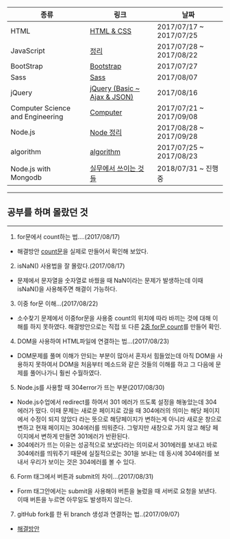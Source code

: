 | 종류 | 링크 | 날짜 |
|---|---|---|
| HTML | [HTML & CSS](./HTML&CSS.md) | 2017/07/17 ~ 2017/07/25 |
| JavaScript | [정리](./JavaScript.md) | 2017/07/28 ~ 2017/08/22 |
| BootStrap | [Bootstrap](./academy/0727.md) | 2017/07/27 |
| Sass | [Sass](./academy/0807sass.md) | 2017/08/07 |
| jQuery | [jQuery (Basic ~ Ajax & JSON)](./academy/0816jQuery.md) | 2017/08/16 |
| Computer Science and Engineering | [Computer](./computer.md) | 2017/07/21 ~ 2017/09/08 |
| Node.js | [Node 정리](./Nodejs.md) | 2017/08/28 ~ 2017/09/28 |
| algorithm | [algorithm](./algorithm.md) | 2017/07/25 ~ 2017/08/23 |
| Node.js with Mongodb | [실무에서 쓰이는 것들](./NodeJSWithMongo.md) | 2018/07/31 ~ 진행중 |

---
## 공부를 하며 몰랐던 것
---
1. for문에서 count하는 법....(2017/08/17)
- 해결방안 [count문](./JavaScript/count.js)을 실제로 만들어서 확인해 보았다.

2. isNaN() 사용법을 잘 몰랐다.(2017/08/17)
- 문제에서 문자열을 숫자열로 바꿨을 때 NaN이라는 문제가 발생하는데 이때 isNaN()을 사용해주면 해결이 가능하다.

3. 이중 for문 이해...(2017/08/22)
- 소수찾기 문제에서 이중for문을 사용중 count의 위치에 따라 바끼는 것에 대해 이해를 하지 못하였다. 해결방안으로는 직접 또 다른 [2중 for문 count](./JavaScript/countFor.js)를 만들어 확인.

4. DOM을 사용하여 HTML파일에 연결하는 법...(2017/08/23)
- DOM문제를 풀며 이해가 안되는 부분이 많아서 혼자서 힘들었는데 아직 DOM을 사용하지 못하여서 DOM을 처음부터 메소드와 같은 것들의 이해를 하고 그 다음에 문제를 풀어나가니 훨씬 수월하였다.

5. Node.js를 사용할 때 304error가 뜨는 부분(2017/08/30)
- Node.js수업에서 redirect를 하여서 301 에러가 뜨도록 설정을 해놓았는데 304 에러가 떴다. 이때 문제는 새로운 페이지로 갔을 때 304에러의 의미는 해당 페이지에서 수정이 되지 않았다 라는 뜻으로 해당페이지가 변하는게 아니라 새로운 창으로 변하고 현재 페이지는 304에러를 띄워준다. 그렇지만 새창으로 가지 않고 해당 페이지에서 변하게 만들면 301에러가 반환된다.
- 304에러가 뜨는 이유는 성공적으로 보냈다라는 의미로서 301에러를 보내고 바로 304에러를 띄워주기 때문에 실질적으로는 301을 보내는 데 동시에 304에러를 보내서 우리가 보이는 것은 304에러를 볼 수 있다.  

6. Form 태그에서 버튼과 submit의 차이...(2017/08/31)
- Form 태그안에서는 submit을 사용해야 버튼을 눌렀을 때 서버로 요청을 보낸다. 이때 버튼을 누르면 아무일도 발생하지 않는다.  

7. gitHub fork를 한 뒤 branch 생성과 연결하는 법..(2017/09/07)
- [해결방안](./academy/fork.md)